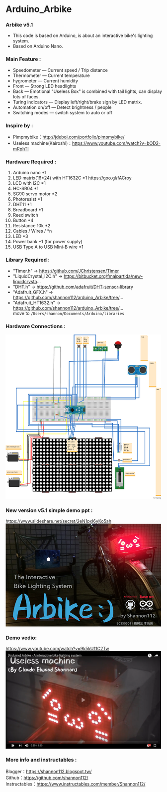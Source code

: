 # Arduino_Arbike
### Arbike v5.1  
* This code is based on Arduino, is about an interactive bike's lighting system.  
* Based on Arduino Nano.  
  
### Main Feature :   
* Speedometer — Current speed / Trip distance  
* Thermometer — Current temperature  
* hygrometer — Current humidity  
* Front — Strong LED headlights  
* Back — Emotional "Useless Box" is combined with tail lights, can display lots of faces.  
* Turing indicators — Display left/right/brake sign by LED matrix.
* Automation on/off — Detect brightness / people  
* Switching modes — switch system to auto or off  
  
### Inspire by : 
* Pimpmybike：http://jdeboi.com/portfolio/pimpmybike/
* Useless machine(Kairoshi)：https://www.youtube.com/watch?v=bOD2-mRphTI
  
### Hardware Required : 
1. Arduino nano *1
2. LED matrix(16*24) with HT1632C *1 https://goo.gl/fACroy
3. LCD with I2C *1
4. HC-SR04 *1
5. SG90 servo motor *2
6. Photoresist *1
7. DHT11 *1
8. Breadboard *1
9. Reed switch
10. Button *4
11. Resistance 10k *2
12. Cables / Wires / *n
13. LED *3
14. Power bank *1 (for power supply)
15. USB Type A to USB Mini-B wire *1
  
### Library Required : 
* "Timer.h" -> https://github.com/JChristensen/Timer
* "LiquidCrystal_I2C.h" -> https://bitbucket.org/fmalpartida/new-liquidcrysta...
* "DHT.h" -> https://github.com/adafruit/DHT-sensor-library
* "Adafruit_GFX.h" -> https://github.com/shannon112/arduino_Arbike/tree/...
* "Adafruit_HT1632.h" -> https://github.com/shannon112/arduino_Arbike/tree/...  
move to ```/Users/shannon/Documents/Arduino/libraries```  
  
### Hardware Connections :
<img src="https://raw.githubusercontent.com/shannon112/arduino_Arbike/new-master/image04.png" width="500">
  
### New version v5.1 simple demo ppt :  
https://www.slideshare.net/secret/2eN1pxI6yKo5ah  
<img src="https://raw.githubusercontent.com/shannon112/arduino_Arbike/new-master/image02.png" width="500">
  
### Demo vedio:
https://www.youtube.com/watch?v=9k5kU11C2Tw  
<img src="https://raw.githubusercontent.com/shannon112/arduino_Arbike/new-master/image03.png" width="500">
  
### More info and instructables : 
Blogger：https://shannon112.blogspot.tw/  
Github：https://github.com/shannon112/   
Instructables：https://www.instructables.com/member/Shannon112/  
